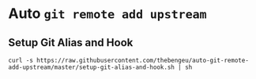 # Auto `git remote add upstream`

## Setup Git Alias and Hook

```console
curl -s https://raw.githubusercontent.com/thebengeu/auto-git-remote-add-upstream/master/setup-git-alias-and-hook.sh | sh
```
